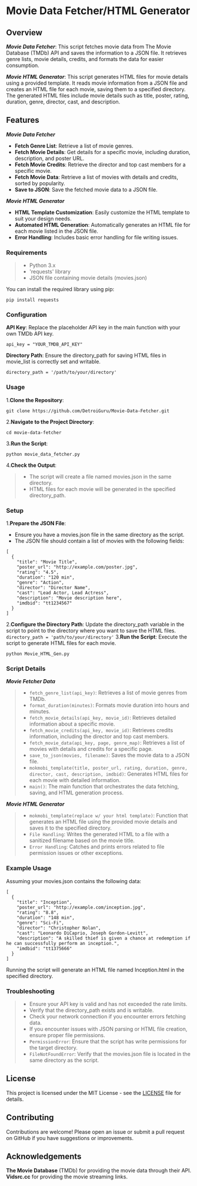 # Movie Data Fetcher/HTML Generator

## Overview

***Movie Data Fetcher***:
 This script fetches movie data from The Movie Database (TMDb) API and saves the information to a JSON file. It retrieves genre lists, movie details, credits, and formats the data for easier consumption. 

***Movie HTML Generator***:
This script generates HTML files for movie details using a provided template. It reads movie information from a JSON file and creates an HTML file for each movie, saving them to a specified directory. The generated HTML files include movie details such as title, poster, rating, duration, genre, director, cast, and description.


## Features

***Movie Data Fetcher***
- **Fetch Genre List**: Retrieve a list of movie genres.
- **Fetch Movie Details**: Get details for a specific movie, including duration, description, and poster URL.
- **Fetch Movie Credits**: Retrieve the director and top cast members for a specific movie.
- **Fetch Movie Data**: Retrieve a list of movies with details and credits, sorted by popularity.
- **Save to JSON**: Save the fetched movie data to a JSON file.

***Movie HTML Generator***
- **HTML Template Customization**: Easily customize the HTML template to suit your design needs.
- **Automated HTML Generation**: Automatically generates an HTML file for each movie listed in the JSON file.
- **Error Handling**: Includes basic error handling for file writing issues.


### Requirements

>- Python 3.x
>- 'requests' library
>- JSON file containing movie details (movies.json)

You can install the required library using pip:
```
pip install requests
```


### Configuration

**API Key**: Replace the placeholder API key in the main function with your own TMDb API key.

`api_key = "YOUR_TMDB_API_KEY"`

**Directory Path**: Ensure the directory_path for saving HTML files in movie_list is correctly set and writable.

`directory_path = '/path/to/your/directory'`


### Usage

1.**Clone the Repository**:
```
git clone https://github.com/DetroiGuru/Movie-Data-Fetcher.git
```
2.**Navigate to the Project Directory**:
```
cd movie-data-fetcher
```
3.**Run the Script**:
```
python movie_data_fetcher.py
```
4.**Check the Output**:
>- The script will create a file named movies.json in the same directory.
>- HTML files for each movie will be generated in the specified directory_path.


### Setup

1.**Prepare the JSON File**:
- Ensure you have a movies.json file in the same directory as the script.
- The JSON file should contain a list of movies with the following fields:
```
[
  {
    "title": "Movie Title",
    "poster_url": "http://example.com/poster.jpg",
    "rating": "4.5",
    "duration": "120 min",
    "genre": "Action",
    "director": "Director Name",
    "cast": "Lead Actor, Lead Actress",
    "description": "Movie description here",
    "imdbid": "tt1234567"
  }
]
```
2.**Configure the Directory Path**: 
Update the directory_path variable in the script to point to the directory where you want to save the HTML files.
`directory_path = 'path/to/your/directory'`
3.**Run the Script**:
Execute the script to generate HTML files for each movie.
```
python Movie_HTML_Gen.py
```


### Script Details

***Movie Fetcher Data***
>- `fetch_genre_list(api_key)`: Retrieves a list of movie genres from TMDb.
>- `format_duration(minutes)`: Formats movie duration into hours and minutes.
>- `fetch_movie_details(api_key, movie_id)`: Retrieves detailed information about a specific movie.
>- `fetch_movie_credits(api_key, movie_id)`: Retrieves credits information, including the director and top cast members.
>- `fetch_movie_data(api_key, page, genre_map)`: Retrieves a list of movies with details and credits for a specific page.
>- `save_to_json(movies, filename)`: Saves the movie data to a JSON file.
>- `mokmobi_template(title, poster_url, rating, duration, genre, director, cast, description, imdbid)`: Generates HTML files for each movie with detailed information.
>- `main()`: The main function that orchestrates the data fetching, saving, and HTML generation process.

***Movie HTML Generator***
>- `mokmobi_template(replace w/ your html template)`: Function that generates an HTML file using the provided movie details and saves it to the specified directory.
>- `File Handling`: Writes the generated HTML to a file with a sanitized filename based on the movie title.
>- `Error Handling`: Catches and prints errors related to file permission issues or other exceptions.


### Example Usage
Assuming your movies.json contains the following data:
```
[
  {
    "title": "Inception",
    "poster_url": "http://example.com/inception.jpg",
    "rating": "8.8",
    "duration": "148 min",
    "genre": "Sci-Fi",
    "director": "Christopher Nolan",
    "cast": "Leonardo DiCaprio, Joseph Gordon-Levitt",
    "description": "A skilled thief is given a chance at redemption if he can successfully perform an inception.",
    "imdbid": "tt1375666"
  }
]
```
Running the script will generate an HTML file named Inception.html in the specified directory.


### Troubleshooting

>- Ensure your API key is valid and has not exceeded the rate limits.
>- Verify that the directory_path exists and is writable.
>- Check your network connection if you encounter errors fetching data.
>- If you encounter issues with JSON parsing or HTML file creation, ensure proper file permissions.
>- `PermissionError`: Ensure that the script has write permissions for the target directory.
>- `FileNotFoundError`: Verify that the movies.json file is located in the same directory as the script.


## License
This project is licensed under the MIT License - see the [LICENSE](https://github.com/DetroitGuru/Movie-Data-Fetcher/blob/v1.0.0/LICENSED.txt) file for details.


## Contributing
Contributions are welcome! Please open an issue or submit a pull request on GitHub if you have suggestions or improvements.


## Acknowledgements
**The Movie Database** (TMDb) for providing the movie data through their API.
**Vidsrc.cc** for providing the movie streaming links.
